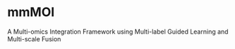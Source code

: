 # mmMOI
A Multi-omics Integration Framework using Multi-label Guided Learning and Multi-scale Fusion

